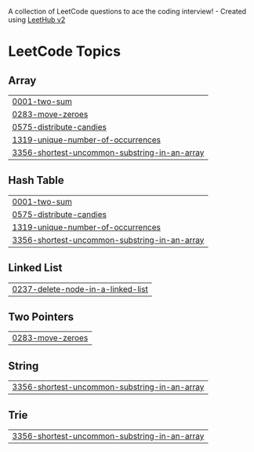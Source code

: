 A collection of LeetCode questions to ace the coding interview! - Created using [LeetHub v2](https://github.com/arunbhardwaj/LeetHub-2.0)
<!---LeetCode Topics Start-->
# LeetCode Topics
## Array
|  |
| ------- |
| [0001-two-sum](https://github.com/Ashishtandi2003/myLeetcode/tree/master/0001-two-sum) |
| [0283-move-zeroes](https://github.com/Ashishtandi2003/myLeetcode/tree/master/0283-move-zeroes) |
| [0575-distribute-candies](https://github.com/Ashishtandi2003/myLeetcode/tree/master/0575-distribute-candies) |
| [1319-unique-number-of-occurrences](https://github.com/Ashishtandi2003/myLeetcode/tree/master/1319-unique-number-of-occurrences) |
| [3356-shortest-uncommon-substring-in-an-array](https://github.com/Ashishtandi2003/myLeetcode/tree/master/3356-shortest-uncommon-substring-in-an-array) |
## Hash Table
|  |
| ------- |
| [0001-two-sum](https://github.com/Ashishtandi2003/myLeetcode/tree/master/0001-two-sum) |
| [0575-distribute-candies](https://github.com/Ashishtandi2003/myLeetcode/tree/master/0575-distribute-candies) |
| [1319-unique-number-of-occurrences](https://github.com/Ashishtandi2003/myLeetcode/tree/master/1319-unique-number-of-occurrences) |
| [3356-shortest-uncommon-substring-in-an-array](https://github.com/Ashishtandi2003/myLeetcode/tree/master/3356-shortest-uncommon-substring-in-an-array) |
## Linked List
|  |
| ------- |
| [0237-delete-node-in-a-linked-list](https://github.com/Ashishtandi2003/myLeetcode/tree/master/0237-delete-node-in-a-linked-list) |
## Two Pointers
|  |
| ------- |
| [0283-move-zeroes](https://github.com/Ashishtandi2003/myLeetcode/tree/master/0283-move-zeroes) |
## String
|  |
| ------- |
| [3356-shortest-uncommon-substring-in-an-array](https://github.com/Ashishtandi2003/myLeetcode/tree/master/3356-shortest-uncommon-substring-in-an-array) |
## Trie
|  |
| ------- |
| [3356-shortest-uncommon-substring-in-an-array](https://github.com/Ashishtandi2003/myLeetcode/tree/master/3356-shortest-uncommon-substring-in-an-array) |
<!---LeetCode Topics End-->